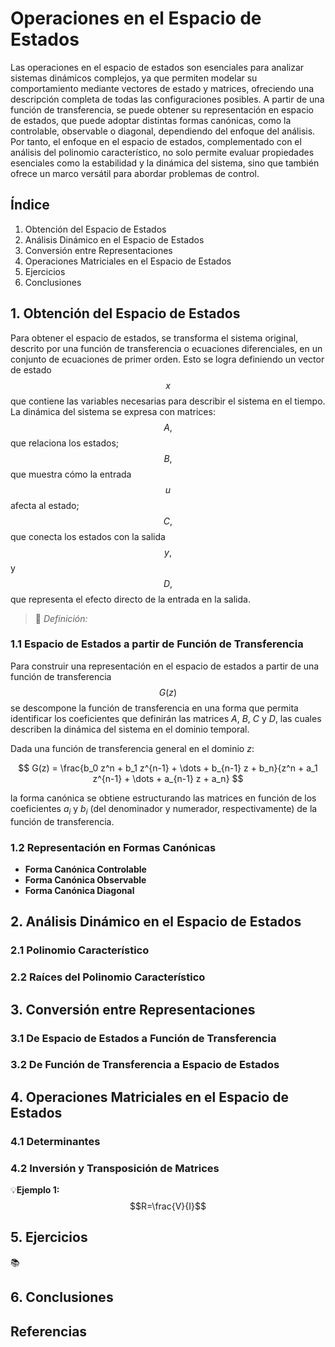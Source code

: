 # Operaciones en el Espacio de Estados

Las operaciones en el espacio de estados son esenciales para analizar sistemas dinámicos complejos, ya que permiten modelar su comportamiento mediante vectores de estado y matrices, ofreciendo una descripción completa de todas las configuraciones posibles. A partir de una función de transferencia, se puede obtener su representación en espacio de estados, que puede adoptar distintas formas canónicas, como la controlable, observable o diagonal, dependiendo del enfoque del análisis. Por tanto, el enfoque en el espacio de estados, complementado con el análisis del polinomio característico, no solo permite evaluar propiedades esenciales como la estabilidad y la dinámica del sistema, sino que también ofrece un marco versátil para abordar problemas de control.

## Índice
1. Obtención del Espacio de Estados
2. Análisis Dinámico en el Espacio de Estados
3. Conversión entre Representaciones
4. Operaciones Matriciales en el Espacio de Estados
5. Ejercicios
6. Conclusiones
   
## 1. Obtención del Espacio de Estados
Para obtener el espacio de estados, se transforma el sistema original, descrito por una función de transferencia o ecuaciones diferenciales, en un conjunto de ecuaciones de primer orden. Esto se logra definiendo un vector de estado $$x$$ que contiene las variables necesarias para describir el sistema en el tiempo. La dinámica del sistema se expresa con matrices: $$A,$$ que relaciona los estados; $$B,$$ que muestra cómo la entrada $$u$$ afecta al estado; $$C,$$ que conecta los estados con la salida $$y,$$ y $$D,$$ que representa el efecto directo de la entrada en la salida.
>🔑 *Definición:* 
### 1.1 Espacio de Estados a partir de Función de Transferencia
Para construir una representación en el espacio de estados a partir de una función de transferencia $$G(z)$$ se descompone la función de transferencia en una forma que permita identificar los coeficientes que definirán las matrices $A,$ $B,$ $C$ y $D,$ las cuales describen la dinámica del sistema en el dominio temporal.

Dada una función de transferencia general en el dominio $z:$

$$
G(z) = \frac{b_0 z^n + b_1 z^{n-1} + \dots + b_{n-1} z + b_n}{z^n + a_1 z^{n-1} + \dots + a_{n-1} z + a_n}
$$

la forma canónica se obtiene estructurando las matrices en función de los coeficientes $a_i$ y $b_i$ (del denominador y numerador, respectivamente) de la función de transferencia.

### 1.2 Representación en Formas Canónicas
- **Forma Canónica Controlable**
- **Forma Canónica Observable**
- **Forma Canónica Diagonal**
## 2. Análisis Dinámico en el Espacio de Estados
### 2.1 Polinomio Característico
### 2.2 Raíces del Polinomio Característico

## 3. Conversión entre Representaciones
### 3.1 De Espacio de Estados a Función de Transferencia
### 3.2 De Función de Transferencia a Espacio de Estados

## 4. Operaciones Matriciales en el Espacio de Estados
### 4.1 Determinantes
### 4.2 Inversión y Transposición de Matrices

💡**Ejemplo 1:** 
$$R=\frac{V}{I}$$

## 5. Ejercicios

📚

## 6. Conclusiones


## Referencias
